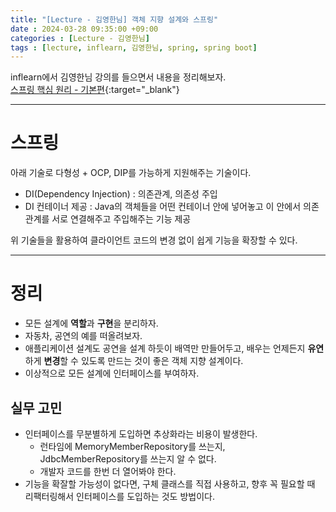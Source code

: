 ```yaml
---
title: "[Lecture - 김영한님] 객체 지향 설계와 스프링"
date : 2024-03-28 09:35:00 +09:00
categories : [Lecture - 김영한님]
tags : [lecture, inflearn, 김영한님, spring, spring boot]
---
```


inflearn에서 김영한님 강의를 들으면서 내용을 정리해보자.   
[스프링 핵심 원리 - 기본편](https://www.inflearn.com/course/%EC%8A%A4%ED%94%84%EB%A7%81-%ED%95%B5%EC%8B%AC-%EC%9B%90%EB%A6%AC-%EA%B8%B0%EB%B3%B8%ED%8E%B8){:target="_blank"}

---

# 스프링
아래 기술로 다형성 + OCP, DIP를 가능하게 지원해주는 기술이다.
* DI(Dependency Injection) : 의존관계, 의존성 주입
* DI 컨테이너 제공 : Java의 객체들을 어떤 컨테이너 안에 넣어놓고 이 안에서 의존관계를 서로 연결해주고 주입해주는 기능 제공

위 기술들을 활용하여 클라이언트 코드의 변경 없이 쉽게 기능을 확장할 수 있다.

---

# 정리
* 모든 설계에 **역할**과 **구현**을 분리하자.
* 자동차, 공연의 예를 떠올려보자.
* 애플리케이션 설계도 공연을 설계 하듯이 배역만 만들어두고, 배우는 언제든지 **유연**하게 **변경**할 수 있도록 만드는 것이 좋은 객체 지향 설계이다.
* 이상적으로 모든 설계에 인터페이스를 부여하자.

## 실무 고민
* 인터페이스를 무분별하게 도입하면 추상화라는 비용이 발생한다.
  * 런타임에 MemoryMemberRepository를 쓰는지, JdbcMemberRepository를 쓰는지 알 수 없다.
  * 개발자 코드를 한번 더 열어봐야 한다.
* 기능을 확잘할 가능성이 없다면, 구체 클래스를 직접 사용하고, 향후 꼭 필요할 때 리팩터링해서 인터페이스를 도입하는 것도 방법이다.
